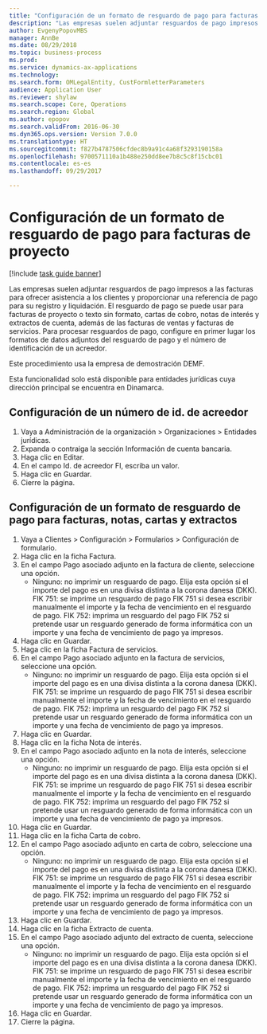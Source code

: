 ```yaml
--- 
title: "Configuración de un formato de resguardo de pago para facturas de proyecto"
description: "Las empresas suelen adjuntar resguardos de pago impresos a las facturas para ofrecer asistencia a los clientes y proporcionar una referencia de pago para su registro y liquidación."
author: EvgenyPopovMBS
manager: AnnBe
ms.date: 08/29/2018
ms.topic: business-process
ms.prod: 
ms.service: dynamics-ax-applications
ms.technology: 
ms.search.form: OMLegalEntity, CustFormletterParameters
audience: Application User
ms.reviewer: shylaw
ms.search.scope: Core, Operations
ms.search.region: Global
ms.author: epopov
ms.search.validFrom: 2016-06-30
ms.dyn365.ops.version: Version 7.0.0
ms.translationtype: HT
ms.sourcegitcommit: f827b4787506cfdec8b9a91c4a68f3293190158a
ms.openlocfilehash: 9700571110a1b488e250dd8ee7b8c5c8f15cbc01
ms.contentlocale: es-es
ms.lasthandoff: 09/29/2017

---
```

# <a name="set-up-payment-slip-format-for-project-invoices"></a>Configuración de un formato de resguardo de pago para facturas de proyecto

[!include [task guide banner](../../includes/task-guide-banner.md)]

Las empresas suelen adjuntar resguardos de pago impresos a las facturas para ofrecer asistencia a los clientes y proporcionar una referencia de pago para su registro y liquidación. El resguardo de pago se puede usar para facturas de proyecto o texto sin formato, cartas de cobro, notas de interés y extractos de cuenta, además de las facturas de ventas y facturas de servicios. Para procesar resguardos de pago, configure en primer lugar los formatos de datos adjuntos del resguardo de pago y el número de identificación de un acreedor.

Este procedimiento usa la empresa de demostración DEMF. 

Esta funcionalidad solo está disponible para entidades jurídicas cuya dirección principal se encuentra en Dinamarca.


## <a name="set-up-a-creditor-id-number"></a>Configuración de un número de id. de acreedor
1. Vaya a Administración de la organización > Organizaciones > Entidades jurídicas.
2. Expanda o contraiga la sección Información de cuenta bancaria.
3. Haga clic en Editar.
4. En el campo Id. de acreedor FI, escriba un valor.
5. Haga clic en Guardar.
6. Cierre la página.

## <a name="set-up-a-payment-slip-format-for-invoices-notes-letters-and-statements"></a>Configuración de un formato de resguardo de pago para facturas, notas, cartas y extractos
1. Vaya a Clientes > Configuración > Formularios > Configuración de formulario.
2. Haga clic en la ficha Factura.
3. En el campo Pago asociado adjunto en la factura de cliente, seleccione una opción.
    * Ninguno: no imprimir un resguardo de pago. Elija esta opción si el importe del pago es en una divisa distinta a la corona danesa (DKK).   FIK 751: se imprime un resguardo de pago FIK 751 si desea escribir manualmente el importe y la fecha de vencimiento en el resguardo de pago.   FIK 752: imprima un resguardo del pago FIK 752 si pretende usar un resguardo generado de forma informática con un importe y una fecha de vencimiento de pago ya impresos.  
4. Haga clic en Guardar.
5. Haga clic en la ficha Factura de servicios.
6. En el campo Pago asociado adjunto en la factura de servicios, seleccione una opción.
    * Ninguno: no imprimir un resguardo de pago. Elija esta opción si el importe del pago es en una divisa distinta a la corona danesa (DKK).   FIK 751: se imprime un resguardo de pago FIK 751 si desea escribir manualmente el importe y la fecha de vencimiento en el resguardo de pago.   FIK 752: imprima un resguardo del pago FIK 752 si pretende usar un resguardo generado de forma informática con un importe y una fecha de vencimiento de pago ya impresos.  
7. Haga clic en Guardar.
8. Haga clic en la ficha Nota de interés.
9. En el campo Pago asociado adjunto en la nota de interés, seleccione una opción.
    * Ninguno: no imprimir un resguardo de pago. Elija esta opción si el importe del pago es en una divisa distinta a la corona danesa (DKK).   FIK 751: se imprime un resguardo de pago FIK 751 si desea escribir manualmente el importe y la fecha de vencimiento en el resguardo de pago.   FIK 752: imprima un resguardo del pago FIK 752 si pretende usar un resguardo generado de forma informática con un importe y una fecha de vencimiento de pago ya impresos.  
10. Haga clic en Guardar.
11. Haga clic en la ficha Carta de cobro.
12. En el campo Pago asociado adjunto en carta de cobro, seleccione una opción.
    * Ninguno: no imprimir un resguardo de pago. Elija esta opción si el importe del pago es en una divisa distinta a la corona danesa (DKK).   FIK 751: se imprime un resguardo de pago FIK 751 si desea escribir manualmente el importe y la fecha de vencimiento en el resguardo de pago.   FIK 752: imprima un resguardo del pago FIK 752 si pretende usar un resguardo generado de forma informática con un importe y una fecha de vencimiento de pago ya impresos.  
13. Haga clic en Guardar.
14. Haga clic en la ficha Extracto de cuenta.
15. En el campo Pago asociado adjunto del extracto de cuenta, seleccione una opción.
    * Ninguno: no imprimir un resguardo de pago. Elija esta opción si el importe del pago es en una divisa distinta a la corona danesa (DKK).   FIK 751: se imprime un resguardo de pago FIK 751 si desea escribir manualmente el importe y la fecha de vencimiento en el resguardo de pago.   FIK 752: imprima un resguardo del pago FIK 752 si pretende usar un resguardo generado de forma informática con un importe y una fecha de vencimiento de pago ya impresos.  
16. Haga clic en Guardar.
17. Cierre la página.


